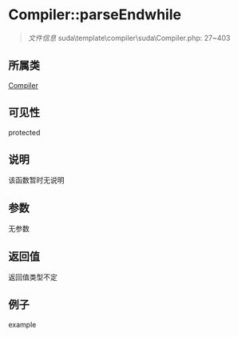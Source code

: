 # Compiler::parseEndwhile

> *文件信息* suda\template\compiler\suda\Compiler.php: 27~403
## 所属类 

[Compiler](../Compiler.md)

## 可见性

  protected  
## 说明

该函数暂时无说明

## 参数

无参数

## 返回值
返回值类型不定

## 例子

example